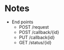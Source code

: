 # Notes

- End points
  - POST /request
  - POST /callback/{id}
  - PUT /callback{id}
  - GET /status/{id}